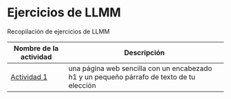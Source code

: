# Ejercicios de LLMM
Recopilación de ejercicios de LLMM

Nombre de la actividad              | Descripción
------------------------------------|-------------------------------
[Actividad 1](Tema1/actividad1.html)|una página web sencilla con un encabezado h1 y un pequeño párrafo de texto de tu elección

